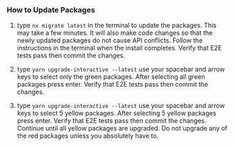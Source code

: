 ### How to Update Packages

1. type `nx migrate latest` in the terminal to update the packages. This may take a few minutes. It will also make code changes so that the newly updated packages do not cause API conflicts. Follow the instructions in the terminal when the install completes. Verify that E2E tests pass then commit the changes.

2. type `yarn upgrade-interactive --latest` use your spacebar and arrow keys to select only the green packages. After selecting all green packages press enter. Verify that E2E tests pass then commit the changes.

3. type `yarn upgrade-interactive --latest` use your spacebar and arrow keys to select 5 yellow packages. After selecting 5 yellow packages press enter. Verify that E2E tests pass then commit the changes. Continue until all yellow packages are upgraded. Do not upgrade any of the red packages unless you absolutely have to.
